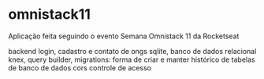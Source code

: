 # omnistack11
 Aplicação feita seguindo o evento Semana Omnistack 11 da Rocketseat
 
 backend 
 login, cadastro e contato de ongs
 sqlite, banco de dados relacional
 knex, query builder, migrations: forma de criar e manter histórico de tabelas de banco de dados
 cors controle de acesso
